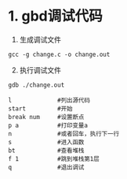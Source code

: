 # 1. gbd调试代码

1. 生成调试文件

```
gcc -g change.c -o change.out
```

2. 执行调试文件

```
gdb ./change.out
```

```
l             #列出源代码
start         #开始
break num     #设置断点
p a           #打印变量a
n             #或者回车，执行下一行
s             #进入函数
bt            #查看堆栈
f 1           #跳到堆栈第1层
q             #退出调试
```








